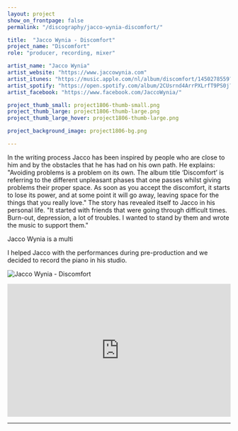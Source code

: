```yaml
---
layout: project
show_on_frontpage: false
permalink: "/discography/jacco-wynia-discomfort/"

title:  "Jacco Wynia - Discomfort"
project_name: "Discomfort"
role: "producer, recording, mixer"

artist_name: "Jacco Wynia"
artist_website: "https://www.jaccowynia.com"
artist_itunes: "https://music.apple.com/nl/album/discomfort/1450278559?l=en"
artist_spotify: "https://open.spotify.com/album/2CUsrnd4ArrPXLrfT9PS0j?si=oiiCMu28TxenS3Mibc2GsQ"
artist_facebook: "https://www.facebook.com/JaccoWynia/"

project_thumb_small: project1806-thumb-small.png
project_thumb_large: project1806-thumb-large.png
project_thumb_large_hover: project1806-thumb-large.png

project_background_image: project1806-bg.png

---
```


In the writing process Jacco has been inspired by people who are close to him and by the obstacles that he has had on his own path. He explains: "Avoiding problems is a problem on its own. The album title ‘Discomfort’ is referring to the different unpleasant phases that one passes whilst giving problems their proper space. As soon as you accept the discomfort, it starts to lose its power, and at some point it will go away, leaving space for the things that you really love." The story has revealed itself to Jacco in his personal life. "It started with friends that were going through difficult times. Burn-out, depression, a lot of troubles. I wanted to stand by them and wrote the music to support them."

Jacco Wynia is a multi

I helped Jacco with the performances during pre-production and we decided to record the piano in his studio.

![Jacco Wynia - Discomfort](../../img/project1806-image01.png)

<iframe src="https://open.spotify.com/embed/album/2CUsrnd4ArrPXLrfT9PS0j" width="100%" height="300" frameborder="0" allowtransparency="true" allow="encrypted-media"></iframe>

---
